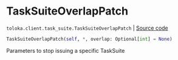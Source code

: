 # TaskSuiteOverlapPatch
`toloka.client.task_suite.TaskSuiteOverlapPatch` | [Source code](https://github.com/Toloka/toloka-kit/blob/v0.1.25/src/client/task_suite.py#L104)

```python
TaskSuiteOverlapPatch(self, *, overlap: Optional[int] = None)
```

Parameters to stop issuing a specific TaskSuite

